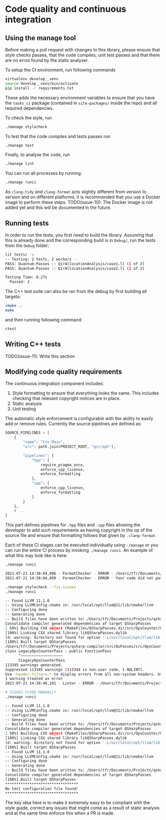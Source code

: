 # Code quality and continuous integration

## Using the manage tool

Before making a pull request with changes to this library, please ensure that
style checks passes, that the code compiles, unit test passes and that there are
no erros found by the static analyser.

To setup the CI environment, run following commands

```sh
virtualenv develop__venv
source develop__venv/bin/activate
pip install -r requirements.txt
```

These adds the necessary environment variables to ensure that you have the
`tasks_ci` package (contained in `site-packages/` inside the repo) and all
required dependencies.

To check the style, run

```sh
./manage stylecheck
```

To test that the code compiles and tests passes run

```sh
./manage test
```

Finally, to analyse the code, run

```sh
./manage lint
```

You can run all processes by running:

```sh
./manage runci
```

As `clang-tidy` and `clang-format` acts slightly different from version to
version and on different platforms, it is recommended that you use a Docker
image to perform these steps. TODO(issue-10): The Docker image is not added yet
and this will be documented in the future.

## Running tests

In order to run the tests, you first need to build the library. Assuming that
this is already done and the corresponding build is in `Debug/`, run the tests
from the `Debug` folder:

```sh
lit tests/ -v
-- Testing: 2 tests, 2 workers --
PASS: Quantum-Passes :: QirAllocationAnalysis/case1.ll (1 of 2)
PASS: Quantum-Passes :: QirAllocationAnalysis/case2.ll (2 of 2)

Testing Time: 0.27s
  Passed: 2
```

The C++ test suite can also be ran from the debug by first building all targets:

```sh
cmake ..
make
```

and then running following command:

```sh
ctest
```

## Writing C++ tests

TODO(issue-11): Write this section

## Modifying code quality requirements

The continuous integration component includes:

1. Style formatting to ensure that everything looks the same. This includes
   checking that relevant copyright notices are in place.
2. Static analysis
3. Unit testing

The automatic style enforcement is configurable with the ability to easily add
or remove rules. Currently the source pipelines are defined as:

```python
SOURCE_PIPELINES = [
    {
        "name": "C++ Main",
        "src": path.join(PROJECT_ROOT, "qir/qat"),

        "pipelines": {
            "hpp": [
                require_pragma_once,
                enforce_cpp_license,
                enforce_formatting
            ],
            "cpp": [
                enforce_cpp_license,
                enforce_formatting
            ]
        }
    },
    # ...
]
```

This part defines pipelines for `.hpp` files and `.cpp` files allowing the
developer to add such requirements as having copyright in the op of the source
file and ensure that formatting follows that given by `.clang-format`.

Each of these CI stages can be executed individually using `./manage` or you can
run the entire CI process by invoking `./manage runci`. An example of what this
may look like is here:

```sh
./manage runci

2021-07-21 14:38:04,896 - FormatChecker - ERROR - /Users/tfr/Documents/Projects/qsharp-compiler/src/QsPasses/src/OpsCounter/OpsCounter.cpp was not correctly formatted.
2021-07-21 14:38:04,899 - FormatChecker - ERROR - Your code did not pass formatting.

./manage stylecheck --fix-issues
./manage runci

-- Found LLVM 11.1.0
-- Using LLVMConfig.cmake in: /usr/local/opt/llvm@11/lib/cmake/llvm
-- Configuring done
-- Generating done
-- Build files have been written to: /Users/tfr/Documents/Projects/qsharp-compiler/src/QsPasses/Debug
Consolidate compiler generated dependencies of target QSharpPasses
[ 50%] Building CXX object CMakeFiles/QSharpPasses.dir/src/OpsCounter/OpsCounter.cpp.o
[100%] Linking CXX shared library libQSharpPasses.dylib
ld: warning: directory not found for option '-L/usr/local/opt/llvm/lib'
[100%] Built target QSharpPasses
/Users/tfr/Documents/Projects/qsharp-compiler/src/QsPasses/src/OpsCounter/OpsCounter.cpp:29:7: error: invalid case style for class 'LegacyOpsCounterPass' [readability-identifier-naming,-warnings-as-errors]
class LegacyOpsCounterPass : public FunctionPass
      ^~~~~~~~~~~~~~~~~~~~
      CLegacyOpsCounterPass
113345 warnings generated.
Suppressed 113345 warnings (113344 in non-user code, 1 NOLINT).
Use -header-filter=.* to display errors from all non-system headers. Use -system-headers to display errors from system headers as well.
1 warning treated as error
2021-07-21 14:38:40,191 - Linter - ERROR - /Users/tfr/Documents/Projects/qsharp-compiler/src/QsPasses/src/OpsCounter/OpsCounter.cpp failed static analysis

# ISSUES FIXED MANUALLY
./manage runci

-- Found LLVM 11.1.0
-- Using LLVMConfig.cmake in: /usr/local/opt/llvm@11/lib/cmake/llvm
-- Configuring done
-- Generating done
-- Build files have been written to: /Users/tfr/Documents/Projects/qsharp-compiler/src/QsPasses/Debug
Consolidate compiler generated dependencies of target QSharpPasses
[ 50%] Building CXX object CMakeFiles/QSharpPasses.dir/src/OpsCounter/OpsCounter.cpp.o
[100%] Linking CXX shared library libQSharpPasses.dylib
ld: warning: directory not found for option '-L/usr/local/opt/llvm/lib'
[100%] Built target QSharpPasses
-- Found LLVM 11.1.0
-- Using LLVMConfig.cmake in: /usr/local/opt/llvm@11/lib/cmake/llvm
-- Configuring done
-- Generating done
-- Build files have been written to: /Users/tfr/Documents/Projects/qsharp-compiler/src/QsPasses/Debug
Consolidate compiler generated dependencies of target QSharpPasses
[100%] Built target QSharpPasses
*********************************
No test configuration file found!
*********************************
```

The key idea here is to make it extremely easy to be compliant with the style
guide, correct any issues that might come as a result of static analysis and at
the same time enforce this when a PR is made.

